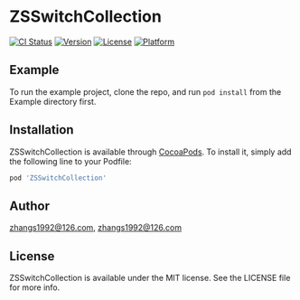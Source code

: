 # ZSSwitchCollection

[![CI Status](https://img.shields.io/travis/zhangs1992@126.com/ZSSwitchCollection.svg?style=flat)](https://travis-ci.org/zhangs1992@126.com/ZSSwitchCollection)
[![Version](https://img.shields.io/cocoapods/v/ZSSwitchCollection.svg?style=flat)](https://cocoapods.org/pods/ZSSwitchCollection)
[![License](https://img.shields.io/cocoapods/l/ZSSwitchCollection.svg?style=flat)](https://cocoapods.org/pods/ZSSwitchCollection)
[![Platform](https://img.shields.io/cocoapods/p/ZSSwitchCollection.svg?style=flat)](https://cocoapods.org/pods/ZSSwitchCollection)

## Example

To run the example project, clone the repo, and run `pod install` from the Example directory first.

## Installation

ZSSwitchCollection is available through [CocoaPods](https://cocoapods.org). To install
it, simply add the following line to your Podfile:

```ruby
pod 'ZSSwitchCollection'
```

## Author

zhangs1992@126.com, zhangs1992@126.com

## License

ZSSwitchCollection is available under the MIT license. See the LICENSE file for more info.
